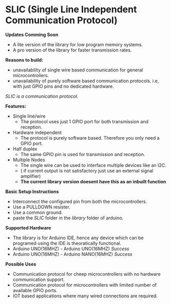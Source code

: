# SLIC (Single Line Independent Communication Protocol)

__Updates Comming Soon__
- A lite version of the library for low program memory systems.
- A pro  version of the library for faster transmission rates.

__Reasons to build:__
- unavailability of single wire based communication for general microcontrollers.
- unavailability of purely software based communication protocols. i.e, with just GPIO pins and no dedicated hardware.

_SLIC is a communication protocol._

__Features:__
- Single line/wire
  - The protocol uses just 1 GPIO port for both transmission and reception.
- Hardware independent
  - The protocol is purely software based. Therefore you only need a GPIO port.
- Half duplex
  - The same GPIO pin is used for transmission and reception.
- Multiple Nodes
  - The single wire can be used to interface multiple devices like an I2C.
  - ( if current output is not satisfactory just use an external signal amplifier)
  - __The current library version doesent have this as an inbuilt function__

__Basic Setup Instructions__
- Interconnect the configured pin from both the microcontrollers.
- Use a PULLDOWN resister.
- Use a common ground.
- paste the _SLIC_ folder in the _library_ folder of arduino.

__Supported Hardware__
- The library is for Arduino IDE, hence any device which can be programed using the IDE is theoratically functional.
- Arduino UNO(16MHZ) - Arduino UNO(16MHZ) _Success_
- Arduino UNO(16MHZ) - Arduino NANO(16MHZ) _Success_ 


__Possible Uses__
- Communication protocol for cheep microcontrollers with no hardware communication support.
- Communication protocol for microcontrollers with limited number of available GPIO ports.
- IOT based applications where many wired connections are required.

